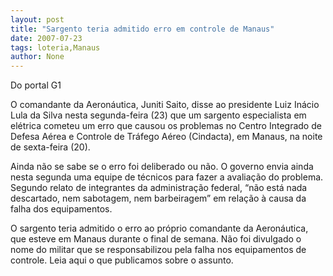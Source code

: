 ```yaml
---
layout: post
title: "Sargento teria admitido erro em controle de Manaus"
date: 2007-07-23
tags: loteria,Manaus
author: None
---
```

Do portal G1

O comandante da Aeron&aacute;utica, Juniti Saito, disse ao presidente Luiz In&aacute;cio Lula da Silva nesta segunda-feira (23) que um sargento especialista em el&eacute;trica cometeu um erro que causou os problemas no Centro Integrado de Defesa A&eacute;rea e Controle de Tr&aacute;fego A&eacute;reo (Cindacta), em Manaus, na noite de sexta-feira (20). 

Ainda n&atilde;o se sabe se o erro foi deliberado ou n&atilde;o. O governo envia ainda nesta segunda uma equipe de t&eacute;cnicos para fazer a avalia&ccedil;&atilde;o do problema. Segundo relato de integrantes da administra&ccedil;&atilde;o federal, &ldquo;n&atilde;o est&aacute; nada descartado, nem sabotagem, nem barbeiragem&rdquo; em rela&ccedil;&atilde;o &agrave; causa da falha dos equipamentos. 

O sargento teria admitido o erro ao pr&oacute;prio comandante da Aeron&aacute;utica, que esteve em Manaus durante o final de semana. N&atilde;o foi divulgado o nome do militar que se responsabilizou pela falha nos equipamentos de controle.
Leia aqui o que publicamos sobre o assunto. 